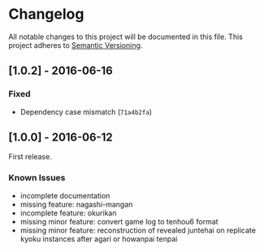 # Changelog
All notable changes to this project will be documented in this file.
This project adheres to [Semantic Versioning](http://semver.org/).


## [1.0.2] - 2016-06-16

### Fixed
* Dependency case mismatch (`71a4b2fa`)

## [1.0.0] - 2016-06-12

First release.

### Known Issues
* incomplete documentation
* missing feature: nagashi-mangan
* incomplete feature: okurikan
* missing minor feature: convert game log to tenhou6 format
* missing minor feature: reconstruction of revealed juntehai on replicate kyoku instances after agari or howanpai tenpai
